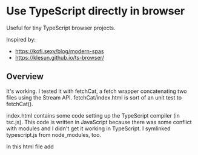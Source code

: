 # Use TypeScript directly in browser

Useful for tiny TypeScript browser projects.

Inspired by:

- https://kofi.sexy/blog/modern-spas
- https://klesun.github.io/ts-browser/

## Overview

It's working. I tested it with fetchCat, a fetch wrapper
concatenating two files using the Stream API. fetchCat/index.html
is sort of an unit test to fetchCat().

index.html contains some code setting up the TypeScript compiler
(in tsc.js). This code is written in JavaScript because there was
some conflict with modules and I didn't get it working in TypeScript.
I symlinked typescript.js from node_modules, too.

In this html file add <script src=file.ts type=ts> and the TypeScript
files are transpiled and loaded without any need to bundle. With
alive-server you can reload as soon as you save. You also need a
dist directory, tsc --watch compiling to the dist directory. This
way you see TypeScript error immediately. Error handling in the
browser is not very nice, but with tsc --watch you don't need it.

Additionally you could symlink the generated .js files, but this is
not really neccessary. I did that in fetchcat so that my friend can
download the generated js files.

## Setup

- npm install installs what you need
- symlink typescript.js from node_modules
- start tsc --watch
- start alive-server
- Hack away

## Components

- TypeScript
- alive-server
- tsc.js
- HTML file with <script src=example.ts type=ts>

## Todo

- Do modules really work?

